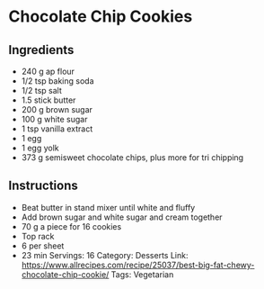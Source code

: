 # Chocolate Chip Cookies
## Ingredients
- 240 g ap flour
- 1/2 tsp baking soda
- 1/2 tsp salt
- 1.5 stick butter
- 200 g brown sugar
- 100 g white sugar
- 1 tsp vanilla extract
- 1 egg
- 1 egg yolk
- 373 g semisweet chocolate chips, plus more for tri chipping
## Instructions
- Beat butter in stand mixer until white and fluffy
- Add brown sugar and white sugar and cream together
- 70 g a piece for 16 cookies
- Top rack
- 6 per sheet
- 23 min
Servings: 16
Category: Desserts
Link: https://www.allrecipes.com/recipe/25037/best-big-fat-chewy-chocolate-chip-cookie/
Tags: Vegetarian
